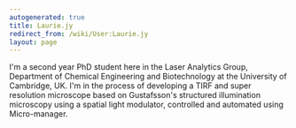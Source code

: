 ```yaml
---
autogenerated: true
title: Laurie.jy
redirect_from: /wiki/User:Laurie.jy
layout: page
---
```


I'm a second year PhD student here in the Laser Analytics Group,
Department of Chemical Engineering and Biotechnology at the University
of Cambridge, UK. I'm in the process of developing a TIRF and super
resolution microscope based on Gustafsson's structured illumination
microscopy using a spatial light modulator, controlled and automated
using Micro-manager.
